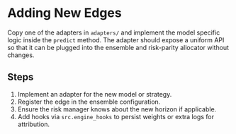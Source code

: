 # Adding New Edges

Copy one of the adapters in `adapters/` and implement the model specific logic
inside the `predict` method. The adapter should expose a uniform API so that it
can be plugged into the ensemble and risk-parity allocator without changes.

## Steps
1. Implement an adapter for the new model or strategy.
2. Register the edge in the ensemble configuration.
3. Ensure the risk manager knows about the new horizon if applicable.
4. Add hooks via `src.engine_hooks` to persist weights or extra logs for attribution.

